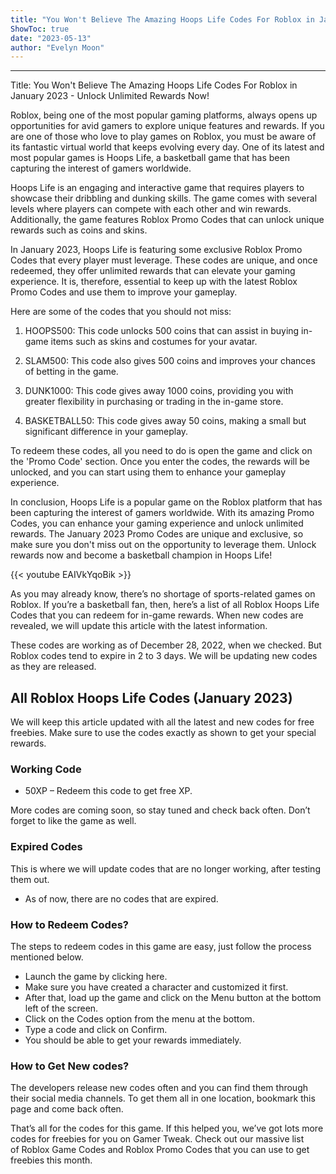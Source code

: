 ```yaml
---
title: "You Won't Believe The Amazing Hoops Life Codes For Roblox in January 2023 - Unlock Unlimited Rewards Now!"
ShowToc: true 
date: "2023-05-13"
author: "Evelyn Moon"
---
```

*****
Title: You Won't Believe The Amazing Hoops Life Codes For Roblox in January 2023 - Unlock Unlimited Rewards Now!

Roblox, being one of the most popular gaming platforms, always opens up opportunities for avid gamers to explore unique features and rewards. If you are one of those who love to play games on Roblox, you must be aware of its fantastic virtual world that keeps evolving every day. One of its latest and most popular games is Hoops Life, a basketball game that has been capturing the interest of gamers worldwide.

Hoops Life is an engaging and interactive game that requires players to showcase their dribbling and dunking skills. The game comes with several levels where players can compete with each other and win rewards. Additionally, the game features Roblox Promo Codes that can unlock unique rewards such as coins and skins.

In January 2023, Hoops Life is featuring some exclusive Roblox Promo Codes that every player must leverage. These codes are unique, and once redeemed, they offer unlimited rewards that can elevate your gaming experience. It is, therefore, essential to keep up with the latest Roblox Promo Codes and use them to improve your gameplay.

Here are some of the codes that you should not miss:

1. HOOPS500: This code unlocks 500 coins that can assist in buying in-game items such as skins and costumes for your avatar.

2. SLAM500: This code also gives 500 coins and improves your chances of betting in the game.

3. DUNK1000: This code gives away 1000 coins, providing you with greater flexibility in purchasing or trading in the in-game store.

4. BASKETBALL50: This code gives away 50 coins, making a small but significant difference in your gameplay.

To redeem these codes, all you need to do is open the game and click on the 'Promo Code' section. Once you enter the codes, the rewards will be unlocked, and you can start using them to enhance your gameplay experience.

In conclusion, Hoops Life is a popular game on the Roblox platform that has been capturing the interest of gamers worldwide. With its amazing Promo Codes, you can enhance your gaming experience and unlock unlimited rewards. The January 2023 Promo Codes are unique and exclusive, so make sure you don't miss out on the opportunity to leverage them. Unlock rewards now and become a basketball champion in Hoops Life!

{{< youtube EAIVkYqoBik >}} 



As you may already know, there’s no shortage of sports-related games on Roblox. If you’re a basketball fan, then, here’s a list of all Roblox Hoops Life Codes that you can redeem for in-game rewards. When new codes are revealed, we will update this article with the latest information.
 
These codes are working as of December 28, 2022, when we checked. But Roblox codes tend to expire in 2 to 3 days. We will be updating new codes as they are released.
 
## All Roblox Hoops Life Codes (January 2023)
 
We will keep this article updated with all the latest and new codes for free freebies. Make sure to use the codes exactly as shown to get your special rewards.
 
### Working Code
 
- 50XP – Redeem this code to get free XP.

 
More codes are coming soon, so stay tuned and check back often. Don’t forget to like the game as well.
 
### Expired Codes
 
This is where we will update codes that are no longer working, after testing them out.
 
- As of now, there are no codes that are expired.

 
### How to Redeem Codes?
 

 
The steps to redeem codes in this game are easy, just follow the process mentioned below.
 
- Launch the game by clicking here.
 - Make sure you have created a character and customized it first.
 - After that, load up the game and click on the Menu button at the bottom left of the screen.
 - Click on the Codes option from the menu at the bottom.
 - Type a code and click on Confirm.
 - You should be able to get your rewards immediately.

 
### How to Get New codes?
 
The developers release new codes often and you can find them through their social media channels. To get them all in one location, bookmark this page and come back often.
 
That’s all for the codes for this game. If this helped you, we’ve got lots more codes for freebies for you on Gamer Tweak. Check out our massive list of Roblox Game Codes and Roblox Promo Codes that you can use to get freebies this month.




